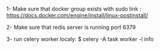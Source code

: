 1- Make sure that docker group exists with sudo 
        link : https://docs.docker.com/engine/install/linux-postinstall/

2- Make sure that redis server is running port 6379


3- run celery worker localy:
        $ celery -A task  worker -l info
